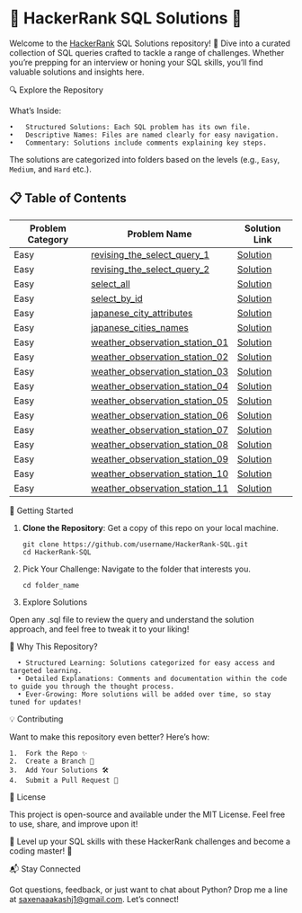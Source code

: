 # 🌟 HackerRank SQL Solutions 🌟

Welcome to the [HackerRank](https://www.hackerrank.com/) SQL Solutions repository! 🚀 Dive into a curated collection of SQL queries crafted to tackle a range of challenges. Whether you’re prepping for an interview or honing your SQL skills, you’ll find valuable solutions and insights here.

🔍 Explore the Repository

What’s Inside:

    •	Structured Solutions: Each SQL problem has its own file.
    •	Descriptive Names: Files are named clearly for easy navigation.
    •	Commentary: Solutions include comments explaining key steps.

The solutions are categorized into folders based on the levels (e.g., `Easy`, `Medium`, and `Hard` etc.).

## 📋 Table of Contents

| Problem Category | Problem Name                                                                                                   | Solution Link                                                                                                    |
| ---------------- | -------------------------------------------------------------------------------------------------------------- | ---------------------------------------------------------------------------------------------------------------- |
| Easy             | [revising_the_select_query_1](https://www.hackerrank.com/challenges/revising-the-select-query/problem)         | [Solution](https://github.com/saxenaaakashj1/HackerRank-SQL/blob/master/revising_the_select_query_1.sql)         |
| Easy             | [revising_the_select_query_2](https://www.hackerrank.com/challenges/revising-the-select-query-2/problem)       | [Solution](https://github.com/saxenaaakashj1/HackerRank-SQL/blob/master/revising_the_select_query_2.sql)         |
| Easy             | [select_all](https://www.hackerrank.com/challenges/select-all-sql/problem)                                     | [Solution](https://github.com/saxenaaakashj1/HackerRank-SQL/blob/master/select_all.sql)                          |
| Easy             | [select_by_id](https://www.hackerrank.com/challenges/select-by-id/problem)                                     | [Solution](https://github.com/saxenaaakashj1/HackerRank-SQL/blob/master/Easy/select_by_id.sql)                   |
| Easy             | [japanese_city_attributes](https://www.hackerrank.com/challenges/japanese-cities-attributes/problem)           | [Solution](https://github.com/saxenaaakashj1/HackerRank-SQL/blob/master/Easy/japanese_city_attributes.sql)       |
| Easy             | [japanese_cities_names](https://www.hackerrank.com/challenges/japanese-cities-name/problem)                    | [Solution](https://github.com/saxenaaakashj1/HackerRank-SQL/blob/master/Easy/japanese_cities_names.sql)          |
| Easy             | [weather_observation_station_01](https://www.hackerrank.com/challenges/weather-observation-station-1/problem)  | [Solution](https://github.com/saxenaaakashj1/HackerRank-SQL/blob/master/Easy/weather_observation_station_1.sql)  |
| Easy             | [weather_observation_station_02](https://www.hackerrank.com/challenges/weather-observation-station-2/problem)  | [Solution](https://github.com/saxenaaakashj1/HackerRank-SQL/blob/master/Easy/weather_observation_station_2.sql)  |
| Easy             | [weather_observation_station_03](https://www.hackerrank.com/challenges/weather-observation-station-3/problem)  | [Solution](https://github.com/saxenaaakashj1/HackerRank-SQL/blob/master/Easy/weather_observation_station_3.sql)  |
| Easy             | [weather_observation_station_04](https://www.hackerrank.com/challenges/weather-observation-station-4/problem)  | [Solution](https://github.com/saxenaaakashj1/HackerRank-SQL/blob/master/Easy/weather_observation_station_4.sql)  |
| Easy             | [weather_observation_station_05](https://www.hackerrank.com/challenges/weather-observation-station-5/problem)  | [Solution](https://github.com/saxenaaakashj1/HackerRank-SQL/blob/master/Easy/weather_observation_station_5.sql)  |
| Easy             | [weather_observation_station_06](https://www.hackerrank.com/challenges/weather-observation-station-6/problem)  | [Solution](https://github.com/saxenaaakashj1/HackerRank-SQL/blob/master/Easy/weather_observation_station_6.sql)  |
| Easy             | [weather_observation_station_07](https://www.hackerrank.com/challenges/weather-observation-station-7/problem)  | [Solution](https://github.com/saxenaaakashj1/HackerRank-SQL/blob/master/Easy/weather_observation_station_7.sql)  |
| Easy             | [weather_observation_station_08](https://www.hackerrank.com/challenges/weather-observation-station-8/problem)  | [Solution](https://github.com/saxenaaakashj1/HackerRank-SQL/blob/master/Easy/weather_observation_station_08.sql) |
| Easy             | [weather_observation_station_09](https://www.hackerrank.com/challenges/weather-observation-station-9/problem)  | [Solution](https://github.com/saxenaaakashj1/HackerRank-SQL/blob/master/Easy/weather_observation_station_09.sql) |
| Easy             | [weather_observation_station_10](https://www.hackerrank.com/challenges/weather-observation-station-10/problem) | [Solution](https://github.com/saxenaaakashj1/HackerRank-SQL/blob/master/Easy/weather_observation_station_10.sql) |
| Easy             | [weather_observation_station_11](https://www.hackerrank.com/challenges/weather-observation-station-11/problem) | [Solution](https://github.com/saxenaaakashj1/HackerRank-SQL/blob/master/Easy/weather_observation_station_11.sql) |

🚀 Getting Started

1. **Clone the Repository**: Get a copy of this repo on your local machine.

   ```
   git clone https://github.com/username/HackerRank-SQL.git
   cd HackerRank-SQL
   ```

2. Pick Your Challenge: Navigate to the folder that interests you.

   ```
   cd folder_name
   ```

3. Explore Solutions

Open any .sql file to review the query and understand the solution approach, and feel free to tweak it to your liking!

🎯 Why This Repository?

      • Structured Learning: Solutions categorized for easy access and targeted learning.
      • Detailed Explanations: Comments and documentation within the code to guide you through the thought process.
      • Ever-Growing: More solutions will be added over time, so stay tuned for updates!

💡 Contributing

Want to make this repository even better? Here’s how:

    1.	Fork the Repo ✨
    2.	Create a Branch 🌿
    3.	Add Your Solutions 🛠️
    4.	Submit a Pull Request 💌

📜 License

This project is open-source and available under the MIT License. Feel free to use, share, and improve upon it!

🚀 Level up your SQL skills with these HackerRank challenges and become a coding master! 🚀

📬 Stay Connected

Got questions, feedback, or just want to chat about Python? Drop me a line at saxenaaakashj1@gmail.com. Let’s connect!
